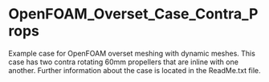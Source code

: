 # OpenFOAM_Overset_Case_Contra_Props
 Example case for OpenFOAM overset meshing with dynamic meshes. This case has two contra rotating 60mm propellers that are inline with one another. Further information about the case is located in the ReadMe.txt file.
